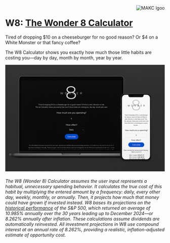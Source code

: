 <a href="https://makc.co">
    <img src="https://makc.co/images/github-header.svg" alt="MAKC lgoo" title="MAKC" align="right" height="50" />
</a>

# W8: [The Wonder 8 Calculator](https://wonder8.app)
Tired of dropping $10 on a cheeseburger for no good reason? Or $4 on a White Monster or that fancy coffee?

The W8 Calculator shows you exactly how much those little habits are costing you—day by day, month by month, year by year.

![W8 in use on web and mobile](https://raw.githubusercontent.com/makccr/w8/refs/heads/main/src/img/marketing.png)

###### The W8 (Wonder 8) Calculator assumes the user input represents a habitual, unnecessary spending behavior. It calculates the true cost of this habit by multiplying the entered amount by a frequency: daily, every other day, weekly, monthly, or annually. Then, it projects how much that money could have grown if invested instead. W8 bases its projections on the [historical performance](https://financeband.com/what-is-the-average-return-on-stocks-over-30-years) of the S&P 500, which returned an average of 10.985% annually over the 30 years leading up to December 2024—or 8.262% annually after inflation. These calculations assume dividends are automatically reinvested. All investment projections in W8 use compound interest at an annual rate of 8.262%, providing a realistic, inflation-adjusted estimate of opportunity cost.
